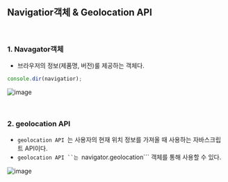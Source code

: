 ## Navigatior객체 & Geolocation API

<br>

### 1. Navagator객체

- 브라우저의 정보(제품명, 버전)룰 제공하는 객체다. 

```javascript
console.dir(navigatior);

```

![image]()

<br>

### 2. geolocation API
- ```geolocation API ```는 사용자의 현재 위치 정보를 가져올 때 사용하는 자바스크립트 API이다.
-  ```geolocation API ``는 ```navigator.geolocation``` 객체를 통해 사용할 수 있다.

![image]()


